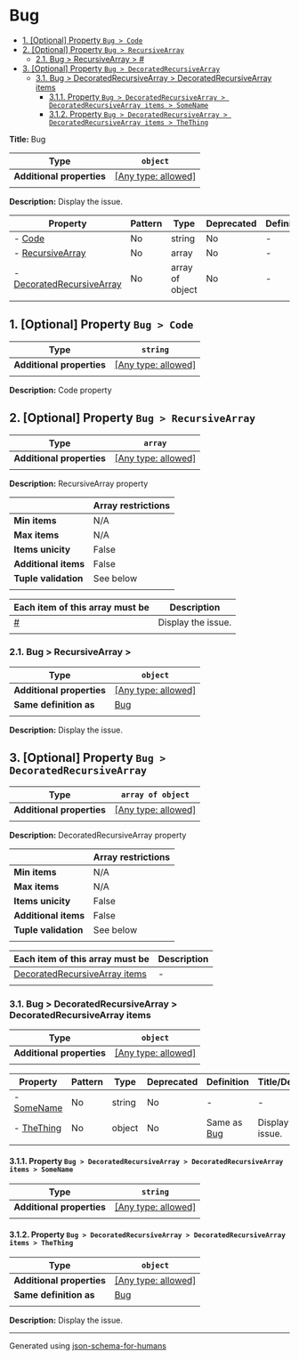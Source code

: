 # Bug

- [1. [Optional] Property `Bug > Code`](#Code)
- [2. [Optional] Property `Bug > RecursiveArray`](#RecursiveArray)
  - [2.1. Bug > RecursiveArray > #](#autogenerated_heading_2)
- [3. [Optional] Property `Bug > DecoratedRecursiveArray`](#DecoratedRecursiveArray)
  - [3.1. Bug > DecoratedRecursiveArray > DecoratedRecursiveArray items](#autogenerated_heading_3)
    - [3.1.1. Property `Bug > DecoratedRecursiveArray > DecoratedRecursiveArray items > SomeName`](#DecoratedRecursiveArray_items_SomeName)
    - [3.1.2. Property `Bug > DecoratedRecursiveArray > DecoratedRecursiveArray items > TheThing`](#DecoratedRecursiveArray_items_TheThing)

**Title:** Bug

| Type                      | `object`                                                                  |
| ------------------------- | ------------------------------------------------------------------------- |
| **Additional properties** | [[Any type: allowed]](# "Additional Properties of any type are allowed.") |
|                           |                                                                           |

**Description:** Display the issue.

| Property                                               | Pattern | Type            | Deprecated | Definition | Title/Description                |
| ------------------------------------------------------ | ------- | --------------- | ---------- | ---------- | -------------------------------- |
| - [Code](#Code )                                       | No      | string          | No         | -          | Code property                    |
| - [RecursiveArray](#RecursiveArray )                   | No      | array           | No         | -          | RecursiveArray property          |
| - [DecoratedRecursiveArray](#DecoratedRecursiveArray ) | No      | array of object | No         | -          | DecoratedRecursiveArray property |
|                                                        |         |                 |            |            |                                  |

## <a name="Code"></a>1. [Optional] Property `Bug > Code`

| Type                      | `string`                                                                  |
| ------------------------- | ------------------------------------------------------------------------- |
| **Additional properties** | [[Any type: allowed]](# "Additional Properties of any type are allowed.") |
|                           |                                                                           |

**Description:** Code property

## <a name="RecursiveArray"></a>2. [Optional] Property `Bug > RecursiveArray`

| Type                      | `array`                                                                   |
| ------------------------- | ------------------------------------------------------------------------- |
| **Additional properties** | [[Any type: allowed]](# "Additional Properties of any type are allowed.") |
|                           |                                                                           |

**Description:** RecursiveArray property

|                      | Array restrictions |
| -------------------- | ------------------ |
| **Min items**        | N/A                |
| **Max items**        | N/A                |
| **Items unicity**    | False              |
| **Additional items** | False              |
| **Tuple validation** | See below          |
|                      |                    |

| Each item of this array must be | Description        |
| ------------------------------- | ------------------ |
| [#](#RecursiveArray_items)      | Display the issue. |
|                                 |                    |

### <a name="autogenerated_heading_2"></a>2.1. Bug > RecursiveArray > #

| Type                      | `object`                                                                  |
| ------------------------- | ------------------------------------------------------------------------- |
| **Additional properties** | [[Any type: allowed]](# "Additional Properties of any type are allowed.") |
| **Same definition as**    | [Bug](#root)                                                              |
|                           |                                                                           |

**Description:** Display the issue.

## <a name="DecoratedRecursiveArray"></a>3. [Optional] Property `Bug > DecoratedRecursiveArray`

| Type                      | `array of object`                                                         |
| ------------------------- | ------------------------------------------------------------------------- |
| **Additional properties** | [[Any type: allowed]](# "Additional Properties of any type are allowed.") |
|                           |                                                                           |

**Description:** DecoratedRecursiveArray property

|                      | Array restrictions |
| -------------------- | ------------------ |
| **Min items**        | N/A                |
| **Max items**        | N/A                |
| **Items unicity**    | False              |
| **Additional items** | False              |
| **Tuple validation** | See below          |
|                      |                    |

| Each item of this array must be                                 | Description |
| --------------------------------------------------------------- | ----------- |
| [DecoratedRecursiveArray items](#DecoratedRecursiveArray_items) | -           |
|                                                                 |             |

### <a name="autogenerated_heading_3"></a>3.1. Bug > DecoratedRecursiveArray > DecoratedRecursiveArray items

| Type                      | `object`                                                                  |
| ------------------------- | ------------------------------------------------------------------------- |
| **Additional properties** | [[Any type: allowed]](# "Additional Properties of any type are allowed.") |
|                           |                                                                           |

| Property                                               | Pattern | Type   | Deprecated | Definition            | Title/Description  |
| ------------------------------------------------------ | ------- | ------ | ---------- | --------------------- | ------------------ |
| - [SomeName](#DecoratedRecursiveArray_items_SomeName ) | No      | string | No         | -                     | -                  |
| - [TheThing](#DecoratedRecursiveArray_items_TheThing ) | No      | object | No         | Same as [Bug](#root ) | Display the issue. |
|                                                        |         |        |            |                       |                    |

#### <a name="DecoratedRecursiveArray_items_SomeName"></a>3.1.1. Property `Bug > DecoratedRecursiveArray > DecoratedRecursiveArray items > SomeName`

| Type                      | `string`                                                                  |
| ------------------------- | ------------------------------------------------------------------------- |
| **Additional properties** | [[Any type: allowed]](# "Additional Properties of any type are allowed.") |
|                           |                                                                           |

#### <a name="DecoratedRecursiveArray_items_TheThing"></a>3.1.2. Property `Bug > DecoratedRecursiveArray > DecoratedRecursiveArray items > TheThing`

| Type                      | `object`                                                                  |
| ------------------------- | ------------------------------------------------------------------------- |
| **Additional properties** | [[Any type: allowed]](# "Additional Properties of any type are allowed.") |
| **Same definition as**    | [Bug](#root)                                                              |
|                           |                                                                           |

**Description:** Display the issue.

----------------------------------------------------------------------------------------------------------------------------
Generated using [json-schema-for-humans](https://github.com/coveooss/json-schema-for-humans)